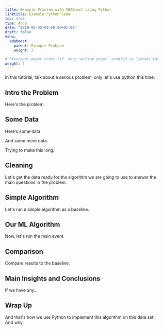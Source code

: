 ```yaml
---
title: Example Problem with ADABoost using Python
linktitle: Example Python Code
toc: true
type: docs
date: "2019-05-05T00:00:00+01:00"
draft: false
menu:
  adaboost:
    parent: Example Problem
    weight: 2

# Prev/next pager order (if `docs_section_pager` enabled in `params.toml`)
weight: 2
---
```


In this tutorial, talk about a serious problem, only let's use python this time:

## Intro the Problem

Here's the problem.

## Some Data

Here's some data


And some more data.


Trying to make this long.


## Cleaning

Let's get the data ready for the algorithm we are going to use to answer the main questions in the problem.

## Simple Algorithm

Let's run a simple algorithm as a baseline.

## Our ML Algorithm

Now, let's run the main event.

## Comparison

Compare results to the baseline. 

## Main Insights and Conclusions

If we have any...

## Wrap Up

And that's how we use Python to implement this algorithm on this data set.  And why.  
